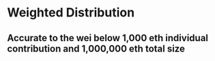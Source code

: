 # Weighted Distribution

## Accurate to the wei below 1,000 eth individual contribution and 1,000,000 eth total size